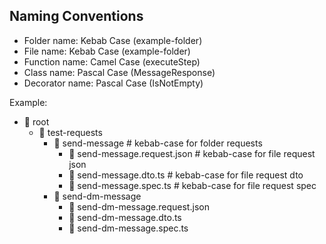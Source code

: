 ## Naming Conventions
  + Folder name: Kebab Case (example-folder)
  + File name: Kebab Case (example-folder)
  + Function name: Camel Case (executeStep)
  + Class name: Pascal Case (MessageResponse)
  + Decorator name: Pascal Case (IsNotEmpty)

  Example:
  - 📂 root
    - 📂 test-requests
      - 📂 send-message # kebab-case for folder requests
        - 📄 send-message.request.json # kebab-case for file request json
        - 📄 send-message.dto.ts # kebab-case for file request dto
        - 📄 send-message.spec.ts # kebab-case for file request spec
      - 📂 send-dm-message
        - 📄 send-dm-message.request.json
        - 📄 send-dm-message.dto.ts
        - 📄 send-dm-message.spec.ts

